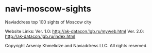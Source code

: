 # navi-moscow-sights
Naviaddress top 100 sights of Moscow city

Website Links: 
Ver. 1.0: http://ak-datacon.1gb.ru/myweb.html
Ver. 2.0: http://ak-datacon.1gb.ru/index.html

Copyright Arseniy Khmelidze and Naviaddress LLC. All rights reserved.
